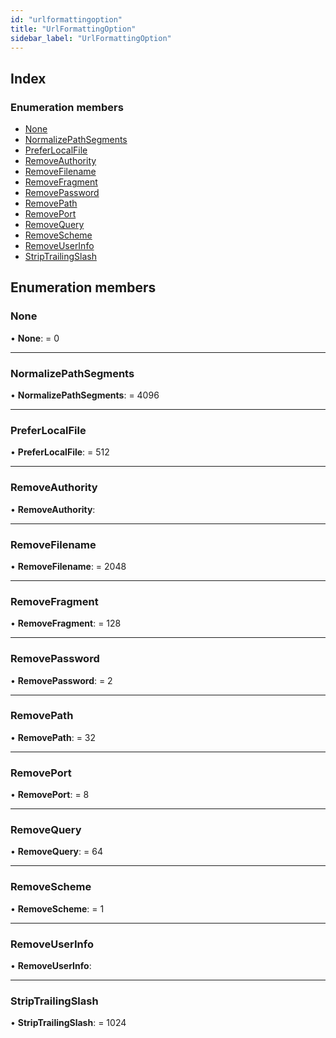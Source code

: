 ```yaml
---
id: "urlformattingoption"
title: "UrlFormattingOption"
sidebar_label: "UrlFormattingOption"
---
```


## Index

### Enumeration members

* [None](urlformattingoption.md#none)
* [NormalizePathSegments](urlformattingoption.md#normalizepathsegments)
* [PreferLocalFile](urlformattingoption.md#preferlocalfile)
* [RemoveAuthority](urlformattingoption.md#removeauthority)
* [RemoveFilename](urlformattingoption.md#removefilename)
* [RemoveFragment](urlformattingoption.md#removefragment)
* [RemovePassword](urlformattingoption.md#removepassword)
* [RemovePath](urlformattingoption.md#removepath)
* [RemovePort](urlformattingoption.md#removeport)
* [RemoveQuery](urlformattingoption.md#removequery)
* [RemoveScheme](urlformattingoption.md#removescheme)
* [RemoveUserInfo](urlformattingoption.md#removeuserinfo)
* [StripTrailingSlash](urlformattingoption.md#striptrailingslash)

## Enumeration members

###  None

• **None**: = 0

___

###  NormalizePathSegments

• **NormalizePathSegments**: = 4096

___

###  PreferLocalFile

• **PreferLocalFile**: = 512

___

###  RemoveAuthority

• **RemoveAuthority**:

___

###  RemoveFilename

• **RemoveFilename**: = 2048

___

###  RemoveFragment

• **RemoveFragment**: = 128

___

###  RemovePassword

• **RemovePassword**: = 2

___

###  RemovePath

• **RemovePath**: = 32

___

###  RemovePort

• **RemovePort**: = 8

___

###  RemoveQuery

• **RemoveQuery**: = 64

___

###  RemoveScheme

• **RemoveScheme**: = 1

___

###  RemoveUserInfo

• **RemoveUserInfo**:

___

###  StripTrailingSlash

• **StripTrailingSlash**: = 1024
